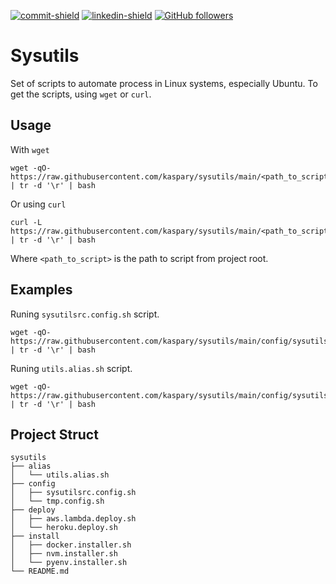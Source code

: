 [commit-shield]: https://img.shields.io/github/last-commit/Kaspary/sysutils?style=for-the-badge&logo=GitHub
[commit-url]: https://github.com/Kaspary/sysutils/commits/main
[linkedin-shield]: https://img.shields.io/badge/-João%20Pedro%20Kaspary-6633cc?style=for-the-badge&logo=Linkedin&colorB=2366c2
[linkedin-url]: https://linkedin.com/in/joao-pedro-kaspary
[github-shield]: https://img.shields.io/github/followers/Kaspary?label=João%20Pedro%20Kaspary&style=for-the-badge&logo=GitHub
[github-url]: https://github.com/Kaspary

[![commit-shield]][commit-url]
[![linkedin-shield]][linkedin-url]
[![GitHub followers][github-shield]][github-url]

# Sysutils
Set of scripts to automate process in Linux systems, especially Ubuntu.
To get the scripts, using `wget` or `curl`.

## Usage
With `wget`
```
wget -qO- https://raw.githubusercontent.com/kaspary/sysutils/main/<path_to_script> | tr -d '\r' | bash
```

Or using `curl`
```
curl -L https://raw.githubusercontent.com/kaspary/sysutils/main/<path_to_script> | tr -d '\r' | bash
```
Where `<path_to_script>` is the path to script from project root.


## Examples

Runing `sysutilsrc.config.sh` script.
```
wget -qO- https://raw.githubusercontent.com/kaspary/sysutils/main/config/sysutilsrc.config.sh | tr -d '\r' | bash
```

Runing `utils.alias.sh` script.
```
wget -qO- https://raw.githubusercontent.com/kaspary/sysutils/main/config/sysutilsrc.config.sh | tr -d '\r' | bash
```

## Project Struct

```
sysutils
├── alias
│   └── utils.alias.sh
├── config
│   ├── sysutilsrc.config.sh
│   └── tmp.config.sh
├── deploy
│   ├── aws.lambda.deploy.sh
│   └── heroku.deploy.sh
├── install
│   ├── docker.installer.sh
│   ├── nvm.installer.sh
│   └── pyenv.installer.sh
└── README.md
```